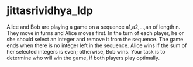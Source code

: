 # jittasrividhya_ldp
Alice and Bob are playing a game on a sequence a1,a2,…,an of length n. They move in turns and Alice moves first.
In the turn of each player, he or she should select an integer and remove it from the sequence. The game ends when there is no integer left in the sequence.
Alice wins if the sum of her selected integers is even; otherwise, Bob wins.
Your task is to determine who will win the game, if both players play optimally.
